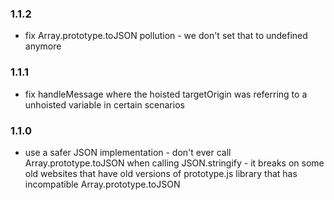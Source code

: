 ### 1.1.2

* fix Array.prototype.toJSON pollution - we don't set that to undefined anymore

### 1.1.1

* fix handleMessage where the hoisted targetOrigin was referring to a unhoisted variable in certain scenarios

### 1.1.0

* use a safer JSON implementation - don't ever call Array.prototype.toJSON when calling JSON.stringify - it breaks on some old websites that have old versions of prototype.js library that has incompatible Array.prototype.toJSON

